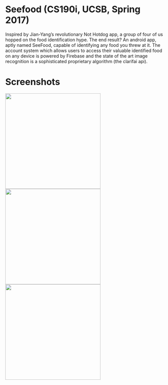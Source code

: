 # Seefood (CS190i, UCSB, Spring 2017)

Inspired by Jian-Yang’s revolutionary Not Hotdog app, a group of four of us hopped on the food identification hype. The end result? An android app, aptly named SeeFood, capable of identifying any food you threw at it. The account system which allows users to access their valuable identified food on any device is powered by Firebase and the state of the art image recognition is a sophisticated proprietary algorithm (the clarifai api).

# Screenshots
<img src="https://imgur.com/h0gZNH2.png" width="300">
<img src="https://imgur.com/VXWRO5Y.png" width="300">
<img src="https://imgur.com/mq0hWGz.png" width="300">
